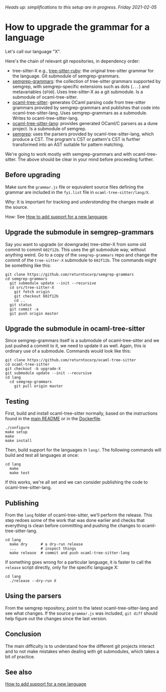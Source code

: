 *Heads up: simplifications to this setup are in progress. Friday 2021-02-05*

How to upgrade the grammar for a language
==

Let's call our language "X".

Here's the chain of relevant git repositories, in dependency order:

* tree-sitter-X e.g.,
  [tree-sitter-ruby](https://github.com/tree-sitter/tree-sitter-ruby):
  the original tree-sitter grammar for the language.
  Git submodule of semgrep-grammars.
* [semgrep-grammars](https://github.com/returntocorp/semgrep-grammars):
  the collection of tree-sitter grammars supported by semgrep,
  with semgrep-specific extensions such as dots (`...`) and
  metavariables (`$FOO`). Uses tree-sitter-X as a git submodule. Is a
  submodule of ocaml-tree-sitter.
* [ocaml-tree-sitter](https://github.com/returntocorp/ocaml-tree-sitter):
  generates OCaml parsing code from tree-sitter grammars provided by
  semgrep-grammars and publishes that code into
  ocaml-tree-sitter-lang. Uses semgrep-grammars as a submodule. Writes
  to ocaml-tree-sitter-lang.
* [ocaml-tree-sitter-lang](https://github.com/returntocorp/ocaml-tree-sitter-lang):
  provides generated OCaml/C parsers as a dune project. Is a submodule
  of semgrep.
* [semgrep](https://github.com/returntocorp/semgrep): uses the parsers
  provided by ocaml-tree-sitter-lang, which produce a CST. The
  program's CST or pattern's CST is further transformed into an AST
  suitable for pattern matching.

We're going to work mostly with semgrep-grammars and with
ocaml-tree-sitter. The above should be clear in your mind before
proceeding further.

Before upgrading
--

Make sure the `grammar.js` file or equivalent source files
defining the grammar are included in the `fyi.list` file in
`ocaml-tree-sitter/lang/X`.

Why: It is important for tracking and _understanding_ the changes made at the
source.

How: See [How to add support for a new language](adding-a-language.md).

Upgrade the submodule in semgrep-grammars
--

Say you want to upgrade (or downgrade) tree-sitter-X from some old
commit to commit `602f12b`. This uses the git submodule way, without
anything weird. Go to a copy of the `semgrep-grammars` repo and change
the commit of the `tree-sitter-X` submodule to `602f12b`. The commands
might be something like this:

```
git clone https://github.com/returntocorp/semgrep-grammars
cd semgrep-grammars
  git submodule update --init --recursive
  cd src/tree-sitter-X
    git fetch origin
    git checkout 602f12b
    cd ..
  git status
  git commit -a
  git push origin master
```

Upgrade the submodule in ocaml-tree-sitter
--

Since semgrep-grammars itself is a submodule of ocaml-tree-sitter and
we just pushed a commit to it, we need to update it as well. Again,
this is ordinary use of a submodule. Commands would look like this:

```
git clone https://github.com/returntocorp/ocaml-tree-sitter
cd ocaml-tree-sitter
git checkout -b upgrade-X
git submodule update --init --recursive
cd lang
  cd semgrep-grammars
    git pull origin master
```

Testing
--

First, build and install ocaml-tree-sitter normally, based on the
instructions found in the [main README](../README.md) or in the
[Dockerfile](../Dockerfile).

```
./configure
make setup
make
make install
```

Then, build support for the languages in `lang/`. The following
commands will build and test all languages at once:

```
cd lang
  make
  make test
```

If this works, we're all set and we can consider publishing the code
to ocaml-tree-sitter-lang.

Publishing
--

From the `lang` folder of ocaml-tree-sitter, we'll perform the
release. This step redoes some of the work that was done earlier and
checks that everything is clean before committing and pushing the
changes to ocaml-tree-sitter-lang.

```
cd lang
  make dry      # a dry-run release
  ...           # inspect things
  make release  # commit and push ocaml-tree-sitter-lang
```

If something goes wrong for a particular language, it is faster to
call the `release` script directly, only for the specific language X:

```
cd lang
  ./release --dry-run X
```

Using the parsers
--

From the semgrep repository, point to the latest ocaml-tree-sitter-lang
and see what changes. If the source `grammar.js` was included, `git
diff` should help figure out the changes since the last version.

Conclusion
--

The main difficulty is to understand how the different git projects
interact and to not make mistakes when dealing with git submodules,
which takes a bit of practice.

See also
--

[How to add support for a new language](adding-a-language.md)
